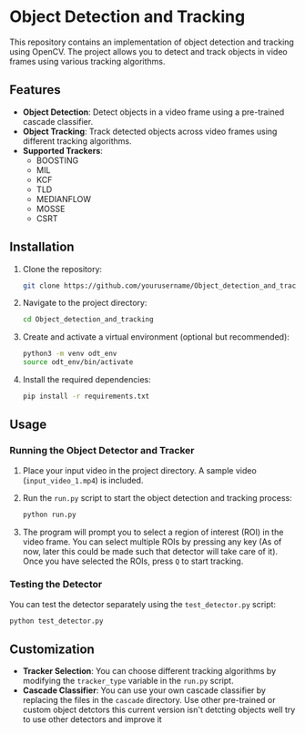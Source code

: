 
# Object Detection and Tracking

This repository contains an implementation of object detection and tracking using OpenCV. The project allows you to detect and track objects in video frames using various tracking algorithms.

## Features

- **Object Detection**: Detect objects in a video frame using a pre-trained cascade classifier.
- **Object Tracking**: Track detected objects across video frames using different tracking algorithms.
- **Supported Trackers**:
  - BOOSTING
  - MIL
  - KCF
  - TLD
  - MEDIANFLOW
  - MOSSE
  - CSRT

## Installation

1. Clone the repository:

   ```bash
   git clone https://github.com/yourusername/Object_detection_and_tracking.git
   ```

2. Navigate to the project directory:

   ```bash
   cd Object_detection_and_tracking
   ```

3. Create and activate a virtual environment (optional but recommended):

   ```bash
   python3 -m venv odt_env
   source odt_env/bin/activate
   ```

4. Install the required dependencies:

   ```bash
   pip install -r requirements.txt
   ```

## Usage

### Running the Object Detector and Tracker

1. Place your input video in the project directory. A sample video (`input_video_1.mp4`) is included.
2. Run the `run.py` script to start the object detection and tracking process:

   ```bash
   python run.py
   ```

3. The program will prompt you to select a region of interest (ROI) in the video frame. You can select multiple ROIs by pressing any key (As of now, later this could be made such that detector will take care of it). Once you have selected the ROIs, press `Q` to start tracking.

### Testing the Detector

You can test the detector separately using the `test_detector.py` script:

```bash
python test_detector.py
```

## Customization

- **Tracker Selection**: You can choose different tracking algorithms by modifying the `tracker_type` variable in the `run.py` script.
- **Cascade Classifier**: You can use your own cascade classifier by replacing the files in the `cascade` directory. Use other pre-trained or custom object detctors this current version isn't detcting objects well try to use other detectors and improve it 

